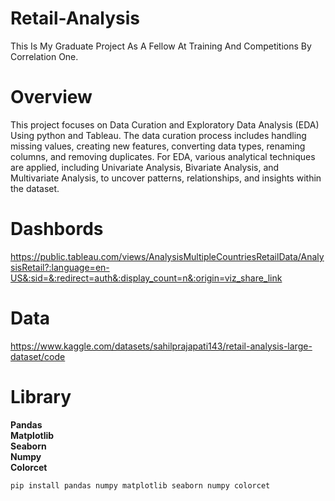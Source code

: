# Retail-Analysis
This Is My Graduate Project As A Fellow At Training And Competitions By Correlation One.

# Overview
This project focuses on Data Curation and Exploratory Data Analysis (EDA) Using python and Tableau. The data curation process includes handling missing values, creating new features, converting data types, renaming columns, and removing duplicates. For EDA, various analytical techniques are applied, including Univariate Analysis, Bivariate Analysis, and Multivariate Analysis, to uncover patterns, relationships, and insights within the dataset.

# Dashbords
https://public.tableau.com/views/AnalysisMultipleCountriesRetailData/AnalysisRetail?:language=en-US&:sid=&:redirect=auth&:display_count=n&:origin=viz_share_link

# Data
https://www.kaggle.com/datasets/sahilprajapati143/retail-analysis-large-dataset/code

# Library
**Pandas** <br/>
**Matplotlib**<br/>
**Seaborn**<br/>
**Numpy**<br/>
**Colorcet**<br/>
```bash
pip install pandas numpy matplotlib seaborn numpy colorcet
```

